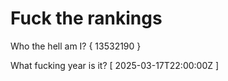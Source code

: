 # Fuck the rankings

Who the hell am I?
{ 13532190 }

What fucking year is it?
[ 2025-03-17T22:00:00Z ]
